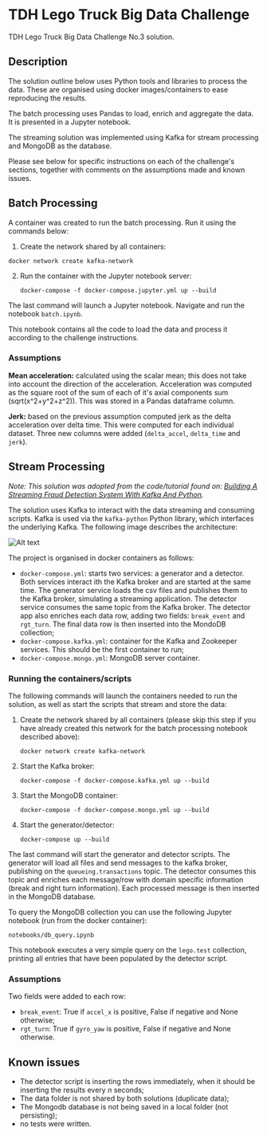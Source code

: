 # TDH Lego Truck Big Data Challenge
TDH Lego Truck Big Data Challenge No.3 solution. 

## Description
The solution outline below uses Python tools and libraries to process the data. These are organised using docker images/containers to ease reproducing the results. 

The batch processing uses Pandas to load, enrich and aggregate the data. It is presented in a Jupyter notebook.

The streaming solution was implemented using Kafka for stream processing and MongoDB as the database. 

Please see below for specific instructions on each of the challenge's sections, together with  comments on the assumptions made and known issues. 

## Batch Processing
A container was created to run the batch processing. Run it using the commands below: 

 1. Create the network shared by all containers:

   ```docker network create kafka-network```

2. Run the container with the Jupyter notebook server:

   ```docker-compose -f docker-compose.jupyter.yml up --build```

The last command will launch a Jupyter notebook. Navigate and run the notebook `batch.ipynb`.

This notebook contains all the code to load the data and process it according to the challenge instructions. 

### Assumptions

**Mean acceleration:** calculated using the scalar mean; this does not take into account the direction of the acceleration. Acceleration was computed as the square root of the sum of each of it's axial components sum (sqrt(x^2+y^2+z^2)). 
This was stored in a Pandas dataframe column. 

**Jerk:** based on the previous assumption computed jerk as the delta acceleration over delta time. This were computed for each individual dataset. Three new columns were added (`delta_accel`, `delta_time` and `jerk`).

## Stream Processing 

_Note: This solution was adopted from the code/tutorial found on: 
[Building A Streaming Fraud Detection System With Kafka And Python](https://blog.florimondmanca.com/building-a-streaming-fraud-detection-system-with-kafka-and-python)._ 

The solution uses Kafka to interact with the data streaming and consuming scripts. Kafka is used via the `kafka-python` Python library, which interfaces the underlying Kafka. The following image describes the architecture: 

![Alt text](/img/tdh_lego_arch.png?raw=true "Streaming solution architecture diagram")

The project is organised in docker containers as follows: 
* `docker-compose.yml`: starts two  services: a generator and a detector. Both services interact ith the Kafka broker and are started at the same time. The generator service loads the csv files and publishes them to the Kafka broker, simulating a streaming application. The detector service consumes the same topic from  the Kafka broker. The detector app also enriches each data row, adding two fields: `break_event` and `rgt_turn`. The final data row is then inserted into the MondoDB collection;
* `docker-compose.kafka.yml`: container for the Kafka and Zookeeper services. This should be the first container to run;
* `docker-compose.mongo.yml`: MongoDB server container. 

### Running the containers/scripts
The following commands will launch the containers needed to run the solution, as well as start the scripts that stream and store the data: 
1. Create the network shared by all containers (please skip this step if you have already created this network for the batch processing notebook described above):

   ```docker network create kafka-network```
1. Start the Kafka broker:

    ```docker-compose -f docker-compose.kafka.yml up --build``` 
2. Start the MongoDB container:

   ```docker-compose -f docker-compose.mongo.yml up --build```
3. Start the generator/detector:
  
   ```docker-compose up --build```

The last command will start the generator and detector scripts. The generator will load all files and send messages to the kafka broker, publishing on the `queueing.transactions` topic. The detector consumes this topic and enriches each message/row with domain specific information (break and right turn information). Each processed message is then inserted in the MongoDB database.

To query the MongoDB collection you can use the following Jupyter notebook (run from the docker container): 
   
   ```notebooks/db_query.ipynb```

This notebook executes a very simple query on the `lego.test` collection,  printing all entries that have been populated by the detector script.

### Assumptions
Two fields were added to each row: 
* `break_event`: True if `accel_x` is positive, False if negative and None otherwise;
* `rgt_turn`: True if `gyro_yaw` is positive, False if negative and None otherwise.

## Known issues
* The detector script is inserting the rows immediately, when it should be inserting the results every _n_ seconds; 
* The data folder is not shared by both solutions (duplicate data);
* The Mongodb database is not being saved in a local folder (not persisting);
* no tests were written.
